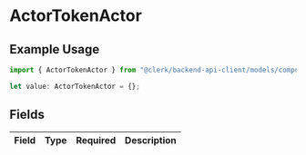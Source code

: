 # ActorTokenActor

## Example Usage

```typescript
import { ActorTokenActor } from "@clerk/backend-api-client/models/components";

let value: ActorTokenActor = {};
```

## Fields

| Field       | Type        | Required    | Description |
| ----------- | ----------- | ----------- | ----------- |